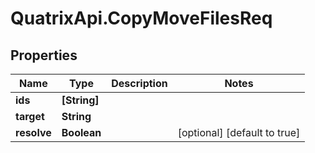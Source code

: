 # QuatrixApi.CopyMoveFilesReq

## Properties
Name | Type | Description | Notes
------------ | ------------- | ------------- | -------------
**ids** | **[String]** |  | 
**target** | **String** |  | 
**resolve** | **Boolean** |  | [optional] [default to true]


